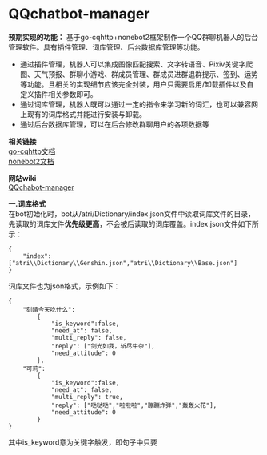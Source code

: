 # QQchatbot-manager

**预期实现的功能：** 基于go-cqhttp+nonebot2框架制作一个QQ群聊机器人的后台管理软件。具有插件管理、词库管理、后台数据库管理等功能。  
+ 通过插件管理，机器人可以集成图像匹配搜索、文字转语音、Pixiv关键字爬图、天气预报、群聊小游戏、群成员管理、群成员进群退群提示、签到、运势等功能。且相关的实现细节应该完全封装，用户只需要启用/卸载插件以及自定义插件相关参数即可。
+ 通过词库管理，机器人既可以通过一定的指令来学习新的词汇，也可以兼容网上现有的词库格式并能进行安装与卸载。
+ 通过后台数据库管理，可以在后台修改群聊用户的各项数据等  

**相关链接**  
[go-cqhttp文档](https://docs.go-cqhttp.org/)  
[nonebot2文档](https://v2.nonebot.dev/)

**网站wiki**  
[QQchabot-manager](https://亚托莉.com)

**一.词库格式**  
在bot初始化时，bot从/atri/Dictionary/index.json文件中读取词库文件的目录，先读取的词库文件**优先级更高**，不会被后读取的词库覆盖。index.json文件如下所示：  
    
    {
        "index":["atri\\Dictionary\\Genshin.json","atri\\Dictionary\\Base.json"]
    }
词库文件也为json格式，示例如下：

    {
        "刻晴今天吃什么":
            {
                "is_keyword":false,
                "need_at": false,
                "multi_reply": false,
                "reply": ["剑光如我，斩尽牛杂"],
                "need_attitude": 0
            },
        "可莉":
            {
                "is_keyword":false,
                "need_at": false,
                "multi_reply": true,
                "reply": ["哒哒哒","啦啦啦","蹦蹦炸弹","轰轰火花"],
                "need_attitude": 0
            }
    }
其中is_keyword意为关键字触发，即句子中只要        